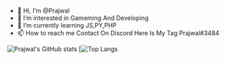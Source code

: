- 👋 Hi, I’m @Prajwal
- 👀 I’m interested in Gameming And Developing 
- 🌱 I’m currently learning JS,PY,PHP
- 📫 How to reach me Contact On Discord Here Is My Tag Prajwal#3484







![Prajwal's GitHub stats](https://github-readme-stats.vercel.app/api?username=Prajwal433&show_icons=true&theme=onedark)
[![Top Langs](https://github-readme-stats.vercel.app/api/top-langs/?username=Prajwal433&layout=compact)
